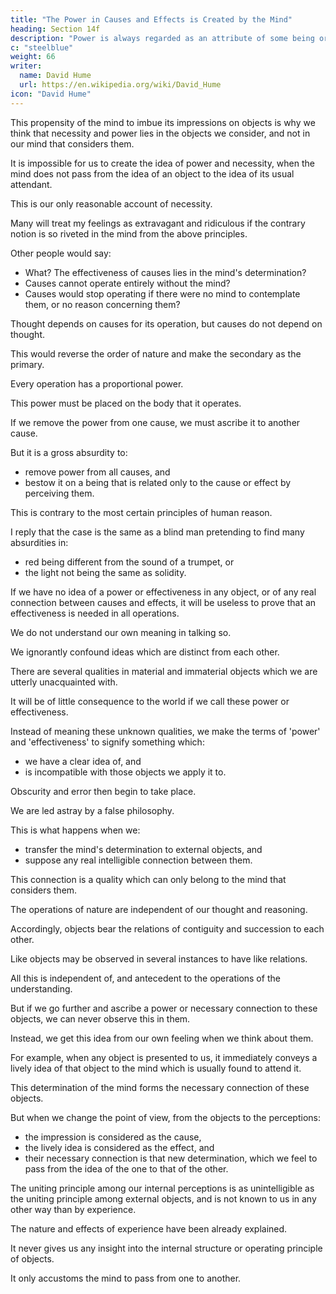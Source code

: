 ```yaml
---
title: "The Power in Causes and Effects is Created by the Mind"
heading: Section 14f
description: "Power is always regarded as an attribute of some being or existence."
c: "steelblue"
weight: 66
writer:
  name: David Hume
  url: https://en.wikipedia.org/wiki/David_Hume
icon: "David Hume"
---
```




This propensity of the mind to imbue its impressions on objects is why we think that necessity and power lies in the objects we consider, and not in our mind that considers them.

It is impossible for us to create the idea of power and necessity, when the mind does not pass from the idea of an object to the idea of its usual attendant.

This is our only reasonable account of necessity.

Many will treat my feelings as extravagant and ridiculous if the contrary notion is so riveted in the mind from the above principles.

Other people would say:
- What? The effectiveness of causes lies in the mind's determination?
- Causes cannot operate entirely without the mind?
- Causes would stop operating if there were no mind to contemplate them, or no reason concerning them?

Thought depends on causes for its operation, but causes do not depend on thought.

This would reverse the order of nature and make the secondary as the primary.

Every operation has a proportional power.

This power must be placed on the body that it operates.

If we remove the power from one cause, we must ascribe it to another cause.

But it is a gross absurdity to:
- remove power from all causes, and
- bestow it on a being that is related only to the cause or effect by perceiving them.

This is contrary to the most certain principles of human reason.

I reply that the case is the same as a blind man pretending to find many absurdities in:
- red being different from the sound of a trumpet, or
- the light not being the same as solidity.

If we have no idea of a power or effectiveness in any object, or of any real connection between causes and effects, it will be useless to prove that an effectiveness is needed in all operations.

We do not understand our own meaning in talking so.

We ignorantly confound ideas which are distinct from each other.

There are several qualities in material and immaterial objects which we are utterly unacquainted with.

It will be of little consequence to the world if we call these power or effectiveness.

Instead of meaning these unknown qualities, we make the terms of 'power' and 'effectiveness' to signify something which:
- we have a clear idea of, and
- is incompatible with those objects we apply it to.

Obscurity and error then begin to take place.

We are led astray by a false philosophy.

This is what happens when we:
- transfer the mind's determination to external objects, and
- suppose any real intelligible connection between them.

This connection is a quality which can only belong to the mind that considers them.

The operations of nature are independent of our thought and reasoning.

Accordingly, objects bear the relations of contiguity and succession to each other.

Like objects may be observed in several instances to have like relations.

All this is independent of, and antecedent to the operations of the understanding.

But if we go further and ascribe a power or necessary connection to these objects, we can never observe this in them.

Instead, we get this idea from our own feeling when we think about them.

For example, when any object is presented to us, it immediately conveys a lively idea of that object to the mind which is usually found to attend it.

This determination of the mind forms the necessary connection of these objects.

But when we change the point of view, from the objects to the perceptions:
- the impression is considered as the cause,
- the lively idea is considered as the effect, and
- their necessary connection is that new determination, which we feel to pass from the idea of the one to that of the other.

The uniting principle among our internal perceptions is as unintelligible as the uniting principle among external objects, and is not known to us in any other way than by experience.

The nature and effects of experience have been already explained.

It never gives us any insight into the internal structure or operating principle of objects.

It only accustoms the mind to pass from one to another.

